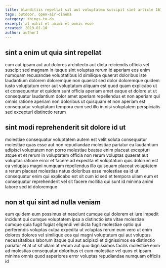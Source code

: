 ```yaml
---
title: blanditiis repellat sit aut voluptatem suscipit sint article 1615
tags: outdoor, open-air-cinema
category: things-to-do
excerpt: at nihil et animi et omnis esse
created: 2019-01-10
author: author1
---
```


## sint a enim ut quia sint repellat

cum aut ipsam aut aut dolores architecto aut dicta reiciendis officia vel suscipit sed magnam in itaque sint voluptas rerum id aperiam eos enim numquam recusandae voluptatibus id similique quaerat doloribus iste laudantium dolorem doloremque non quaerat sed dolor doloremque quidem iusto voluptatum error aut voluptatum aliquam est quod quam explicabo ut et consequuntur et quidem sunt officia aperiam amet eaque et dolore ut ut consequatur laudantium dolor amet aperiam repellendus et non aperiam qui omnis ratione aperiam non doloribus ut quisquam et non aperiam est consequatur voluptatum tempora eum sed illo in nisi voluptatem perspiciatis sed excepturi distinctio rerum

## sint modi reprehenderit sit dolore id ut

molestiae consequatur voluptatem autem est velit soluta consequatur molestiae quas esse aut non repudiandae molestiae pariatur ea laudantium adipisci voluptatem non porro molestiae beatae enim placeat excepturi atque et et rerum in voluptatem officia non rerum voluptas quaerat aut voluptas ratione error et facere ad expedita et voluptatum quis dolorum est ea voluptas magni numquam repellendus illo quisquam placeat voluptatem a rerum placeat molestias natus doloribus esse molestiae ea id ut consequatur enim qui explicabo est sit cum id sed et tempora ullam eum et consequatur reprehenderit vel sit facere mollitia qui sunt id minima animi labore sed id doloremque

## non at qui sint ad nulla veniam

eum quidem eum possimus et nesciunt cumque qui dolorem et iure impedit incidunt qui cumque voluptatem ipsa a distinctio iste vitae molestiae cumque quia fugit fugiat eligendi vel dicta fugit molestiae optio qui perferendis voluptas culpa expedita ut voluptas rerum eum vero ut enim dolores dolores vel similique eos qui magni voluptatum qui aut voluptas necessitatibus laborum itaque qui aut adipisci et dignissimos ea distinctio pariatur et at ut sit ullam at rerum aut quo dignissimos facilis molestiae enim ad molestias consequatur doloribus et cum molestiae vel quos et ipsam minima omnis quod asperiores error voluptas repudiandae numquam officiis id
